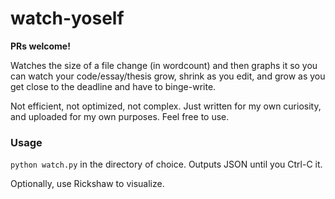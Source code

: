 watch-yoself
============

**PRs welcome!**

Watches the size of a file change (in wordcount) and then graphs it so you can watch your code/essay/thesis grow, shrink as you edit, and grow as you get close to the deadline and have to binge-write.


Not efficient, not optimized, not complex. Just written for my own curiosity, and uploaded for my own purposes. Feel free to use.

### Usage
`python watch.py` in the directory of choice. Outputs JSON until you Ctrl-C it.

Optionally, use Rickshaw to visualize.
